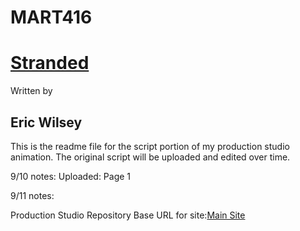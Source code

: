 # MART416

<h1><u><b>Stranded</b></u></h1>
Written by
<h2>Eric Wilsey</h2>

This is the readme file for the script portion of my production studio animation.
The original script will be uploaded and edited over time.

9/10 notes:
Uploaded:
Page 1

9/11 notes:



Production Studio Repository
Base URL for site:[Main Site](https://ewilsey.github.io/MART416)
